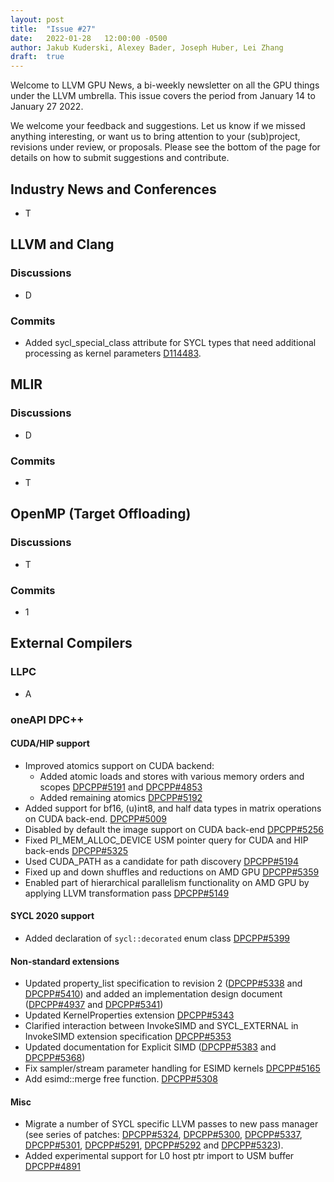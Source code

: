 ```yaml
---
layout: post
title:  "Issue #27"
date:   2022-01-28   12:00:00 -0500
author: Jakub Kuderski, Alexey Bader, Joseph Huber, Lei Zhang
draft:  true
---
```


Welcome to LLVM GPU News, a bi-weekly newsletter on all the GPU things under the LLVM umbrella.
This issue covers the period from January 14 to January 27 2022.

We welcome your feedback and suggestions. Let us know if we missed anything interesting, or want us to bring attention to your (sub)project, revisions under review, or proposals. Please see the bottom of the page for details on how to submit suggestions and contribute.


## Industry News and Conferences

*  T


##  LLVM and Clang

### Discussions

*  D

### Commits

* Added sycl_special_class attribute for SYCL types that need additional processing as kernel parameters [D114483](https://reviews.llvm.org/D114483).


## MLIR

### Discussions

*  D

### Commits

*  T


## OpenMP (Target Offloading)

### Discussions

*  T

### Commits

*  1


## External Compilers

### LLPC

*  A

### oneAPI DPC++

#### CUDA/HIP support

* Improved atomics support on CUDA backend:
  * Added atomic loads and stores with various memory orders and scopes [DPCPP#5191](https://github.com/intel/llvm/pull/5191) and [DPCPP#4853](https://github.com/intel/llvm/pull/4853)
  * Added remaining atomics [DPCPP#5192](https://github.com/intel/llvm/pull/5192)
* Added support for bf16, (u)int8, and half data types in matrix operations on CUDA back-end. [DPCPP#5009](https://github.com/intel/llvm/pull/5009)
* Disabled by default the image support on CUDA back-end [DPCPP#5256](https://github.com/intel/llvm/pull/5256)
* Fixed PI_MEM_ALLOC_DEVICE USM pointer query for CUDA and HIP back-ends [DPCPP#5325](https://github.com/intel/llvm/pull/5325)
* Used CUDA_PATH as a candidate for path discovery [DPCPP#5194](https://github.com/intel/llvm/pull/5194)
* Fixed up and down shuffles and reductions on AMD GPU [DPCPP#5359](https://github.com/intel/llvm/pull/5359)
* Enabled part of hierarchical parallelism functionality on AMD GPU by applying LLVM transformation pass [DPCPP#5149](https://github.com/intel/llvm/pull/5149)

#### SYCL 2020 support

* Added declaration of `sycl::decorated` enum class [DPCPP#5399](https://github.com/intel/llvm/pull/5399)

#### Non-standard extensions

* Updated property_list specification to revision 2 ([DPCPP#5338](https://github.com/intel/llvm/pull/5338) and [DPCPP#5410](https://github.com/intel/llvm/pull/5410)) and added an implementation design document ([DPCPP#4937](https://github.com/intel/llvm/pull/4937) and [DPCPP#5341](https://github.com/intel/llvm/pull/5341))
* Updated KernelProperties extension [DPCPP#5343](https://github.com/intel/llvm/pull/5343)
* Clarified interaction between InvokeSIMD and SYCL_EXTERNAL in InvokeSIMD extension specification [DPCPP#5353](https://github.com/intel/llvm/pull/5353)
* Updated documentation for Explicit SIMD ([DPCPP#5383](https://github.com/intel/llvm/pull/5383) and [DPCPP#5368](https://github.com/intel/llvm/pull/5368))
* Fix sampler/stream parameter handling for ESIMD kernels [DPCPP#5165](https://github.com/intel/llvm/pull/5165)
* Add esimd::merge free function. [DPCPP#5308](https://github.com/intel/llvm/pull/5308)

#### Misc

* Migrate a number of SYCL specific LLVM passes to new pass manager (see series of patches: [DPCPP#5324](https://github.com/intel/llvm/pull/5324), [DPCPP#5300](https://github.com/intel/llvm/pull/5300), [DPCPP#5337](https://github.com/intel/llvm/pull/5337), [DPCPP#5301](https://github.com/intel/llvm/pull/5301), [DPCPP#5291](https://github.com/intel/llvm/pull/5291), [DPCPP#5292](https://github.com/intel/llvm/pull/5292) and [DPCPP#5323](https://github.com/intel/llvm/pull/5323)).
* Added experimental support for L0 host ptr import to USM buffer [DPCPP#4891](https://github.com/intel/llvm/pull/4891)
